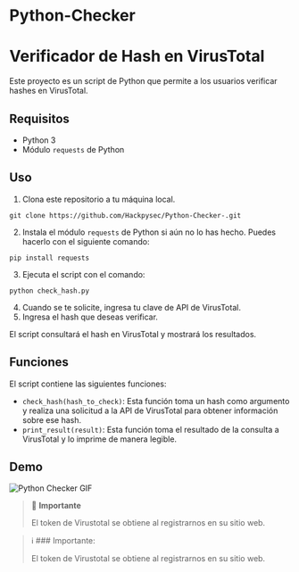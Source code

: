 # Python-Checker


# Verificador de Hash en VirusTotal

Este proyecto es un script de Python que permite a los usuarios verificar hashes en VirusTotal.

## Requisitos

- Python 3
- Módulo `requests` de Python

## Uso

1. Clona este repositorio a tu máquina local.
```
git clone https://github.com/Hackpysec/Python-Checker-.git
```

2. Instala el módulo `requests` de Python si aún no lo has hecho. Puedes hacerlo con el siguiente comando: 
```
pip install requests
```

3. Ejecuta el script con el comando:
```
python check_hash.py
```

4. Cuando se te solicite, ingresa tu clave de API de VirusTotal.
5. Ingresa el hash que deseas verificar.

El script consultará el hash en VirusTotal y mostrará los resultados.

## Funciones

El script contiene las siguientes funciones:

- `check_hash(hash_to_check)`: Esta función toma un hash como argumento y realiza una solicitud a la API de VirusTotal para obtener información sobre ese hash.
- `print_result(result)`: Esta función toma el resultado de la consulta a VirusTotal y lo imprime de manera legible.





## Demo

![Python Checker GIF](https://file.notion.so/f/f/1cd5049b-3b5a-4577-b5c5-17f623e92663/47795c7d-de5b-4c55-a8f3-658c6e7bc190/python_checker.gif?id=a2dc7917-8309-44f3-895c-785aea8e4a3e&table=block&spaceId=1cd5049b-3b5a-4577-b5c5-17f623e92663&expirationTimestamp=1698192000000&signature=8N9mdJuP_jW87mdAJ7akKi_i54Kr1CZE9IhOXbJol14&downloadName=python+checker.gif)

> 🎯 **Importante**
> 
> El token de Virustotal se obtiene al registrarnos en su sitio web. 


> :information_source: ### Importante:
>
> El token de Virustotal se obtiene al registrarnos en su sitio web. 

